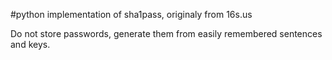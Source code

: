 #python implementation of sha1pass, originaly from 16s.us

Do not store passwords, generate them from easily remembered sentences and keys.